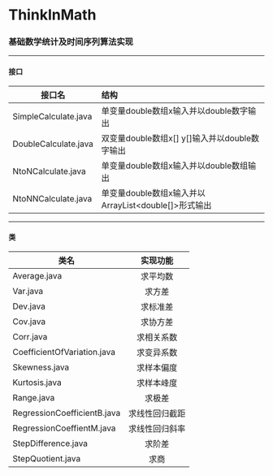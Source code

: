# ThinkInMath

### 基础数学统计及时间序列算法实现
---
#### 接口
接口名|结构
--|:--
SimpleCalculate.java|单变量double数组x输入并以double数字输出
DoubleCalculate.java|双变量double数组x[] y[]输入并以double数字输出
NtoNCalculate.java|单变量double数组x输入并以double数组输出
NtoNNCalculate.java|单变量double数组x输入并以ArrayList<double[]>形式输出
---
#### 类
类名|实现功能
--|:--:
Average.java|求平均数
Var.java|求方差
Dev.java|求标准差
Cov.java|求协方差
Corr.java|求相关系数
CoefficientOfVariation.java|求变异系数
Skewness.java|求样本偏度
Kurtosis.java|求样本峰度
Range.java|求极差
RegressionCoefficientB.java|求线性回归截距
RegressionCoeffientM.java|求线性回归斜率
StepDifference.java|求阶差
StepQuotient.java|求商
